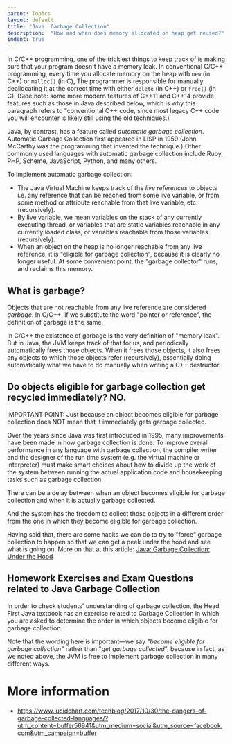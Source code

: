 ```yaml
---
parent: Topics
layout: default
title: "Java: Garbage Collection"
description:  "How and when does memory allocated on heap get reused?"
indent: true
---
```


In C/C++ programming, one of the trickiest things to keep track of is making sure that your program doesn't have a memory leak.
In conventional C/C++ programming, every time you allocate memory on the heap with `new` (in C++) or `malloc()` (in C), The programmer is responsible for manually deallocating it at the correct time
with either `delete` (in C++) or `free()` (in C).  (Side note: some more modern features of C++11 and C++14 provide features such as those in Java described below, which 
is why this paragraph refers to "conventional C++ code, since most legacy C++ code you will encounter is likely still using the old techniques.)

Java, by contrast, has a feature called *automatic garbage collection*.  Automatic Garbage Collection first appeared in LISP in 1959 (John McCarthy was the programming
that invented the technique.)    Other commonly used languages with automatic garbage collection include Ruby, PHP, Scheme, JavaScript, Python, and many others.

To implement automatic garbage collection:

* The Java Virtual Machine keeps track of the *live references* to objects i.e. any reference that can be reached from some live variable, or from some method or attribute reachable from that 
live variable, etc. (recursively).
* By live variable, we mean variables on the stack of any currently executing thread, or variables that are static variables reachable in
any currently loaded class, or variables reachable from those variables (recursively).
* When an object on the heap is no longer reachable from any live reference, it is "eligible for garbage collection", because it is clearly no longer useful.  At some convenient point, the "garbage collector" runs, 
   and reclaims this memory.

## What is garbage?

Objects that are not reachable from any live reference are considered *garbage*.  In C/C++, if we substitute the word "pointer or reference", the definition of garbage
is the same.   

In C/C++ the existence of garbage is the very definition of "memory leak".  But in Java, the JVM keeps track of that for us, and periodically automatically 
frees those objects.    When it frees those objects, it also frees any objects to which those objects refer (recursively), essentially doing automatically
what we have to do manually when writing a C++ destructor.

## Do objects eligible for garbage collection get recycled immediately? NO.

IMPORTANT POINT: Just because an object becomes eligible for garbage collection does NOT mean that it immediately gets garbage collected.

Over the years since Java was first introduced in 1995, many improvements have been made in how garbage collection is done.
To improve overall performance in any language with garbage collection, the compiler writer and the designer of the run time system (e.g. the virtual machine or interpreter) 
must make smart choices about how to divide up the 
work of the system between running the actual
application code and housekeeping tasks such as garbage collection.

There can be a delay between when an object becomes eligible for garbage collection and when it is actually garbage collected.

And the system has the freedom to collect those objects in a different order from the one in which they become eligible for garbage
collection.

Having said that, there are some hacks we can do to try to "force" garbage collection to happen so that we can get a peek under the hood and
see what is going on.  More on that at this article: [Java: Garbage Collection: Under the Hood](/topics/java_gc_under_the_hood/)

## Homework Exercises and Exam Questions related to Java Garbage Collection

In order to check students' understanding of garbage collection, the Head First Java textbook has an exercise related to Garbage Collection
in which you are asked to determine the order in which objects become eligible for garbage collection.

Note that the wording here is important&mdash;we say *"become eligible for garbage collection"* rather than "*get garbage collected*", because
in fact, as we noted above, the JVM is free to implement garbage collection in many different ways.    

# More information

* <https://www.lucidchart.com/techblog/2017/10/30/the-dangers-of-garbage-collected-languages/?utm_content=buffer56941&utm_medium=social&utm_source=facebook.com&utm_campaign=buffer>
